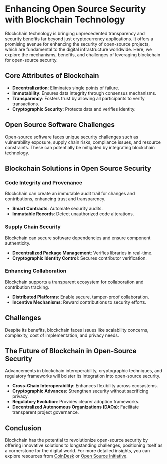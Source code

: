 # Enhancing Open Source Security with Blockchain Technology

Blockchain technology is bringing unprecedented transparency and security benefits far beyond just cryptocurrency applications. It offers a promising avenue for enhancing the security of open-source projects, which are fundamental to the digital infrastructure worldwide. Here, we explore the mechanisms, benefits, and challenges of leveraging blockchain for open-source security.

## Core Attributes of Blockchain

- **Decentralization**: Eliminates single points of failure.
- **Immutability**: Ensures data integrity through consensus mechanisms.
- **Transparency**: Fosters trust by allowing all participants to verify transactions.
- **Cryptographic Security**: Protects data and verifies identity.

## Open Source Software Challenges

Open-source software faces unique security challenges such as vulnerability exposure, supply chain risks, compliance issues, and resource constraints. These can potentially be mitigated by integrating blockchain technology.

## Blockchain Solutions in Open Source Security

### Code Integrity and Provenance

Blockchain can create an immutable audit trail for changes and contributions, enhancing trust and transparency.

- **Smart Contracts**: Automate security audits.
- **Immutable Records**: Detect unauthorized code alterations.

### Supply Chain Security

Blockchain can secure software dependencies and ensure component authenticity.

- **Decentralized Package Management**: Verifies libraries in real-time.
- **Cryptographic Identity Control**: Secures contributor verification. 

### Enhancing Collaboration

Blockchain supports a transparent ecosystem for collaboration and contribution tracking.

- **Distributed Platforms**: Enable secure, tamper-proof collaboration.
- **Incentive Mechanisms**: Reward contributions to security efforts.

## Challenges 

Despite its benefits, blockchain faces issues like scalability concerns, complexity, cost of implementation, and privacy needs.

## The Future of Blockchain in Open-Source Security

Advancements in blockchain interoperability, cryptographic techniques, and regulatory frameworks will bolster its integration into open-source security.

- **Cross-Chain Interoperability**: Enhances flexibility across ecosystems.
- **Cryptographic Advances**: Strengthen security without sacrificing privacy.
- **Regulatory Evolution**: Provides clearer adoption frameworks.
- **Decentralized Autonomous Organizations (DAOs)**: Facilitate transparent project governance.

## Conclusion

Blockchain has the potential to revolutionize open-source security by offering innovative solutions to longstanding challenges, positioning itself as a cornerstone for the digital world. For more detailed insights, you can explore resources from [CoinDesk](https://www.coindesk.com) or [Open Source Initiative](https://opensource.org/).